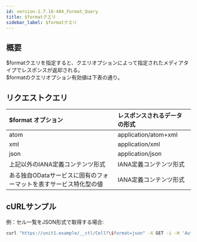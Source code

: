 ```yaml
---
id: version-1.7.18-404_Format_Query
title: $formatクエリ
sidebar_label: $formatクエリ
---
```

## 概要
$formatクエリを指定すると、クエリオプションによって指定されたメディアタイプでレスポンスが返却される。  
$formatのクエリオプション有効値は下表の通り。

## リクエストクエリ
|$format オプション|レスポンスされるデータの形式|
|:--|:--|
|atom|application/atom+xml|
|xml|application/xml|
|json|application/json|
|上記以外のIANA定義コンテンツ形式|IANA定義コンテンツ形式|
|ある独自ODataサービスに固有のフォーマットを表すサービス特化型の値|IANA定義コンテンツ形式|

## cURLサンプル
例：セル一覧をJSON形式で取得する場合:
```sh
curl "https://unit1.example/__ctl/Cell?\$format=json" -X GET -i -H 'Authorization: Bearer AA~PBDc...(省略)...FrTjA'
```


